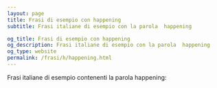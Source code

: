 ```yaml
---
layout: page
title: Frasi di esempio con happening 
subtitle: Frasi italiane di esempio con la parola  happening

og_title: Frasi di esempio con happening 
og_description: Frasi italiane di esempio con la parola  happening
og_type: website
permalink: /frasi/h/happening.html
---
```


Frasi italiane di esempio contenenti la parola happening:


